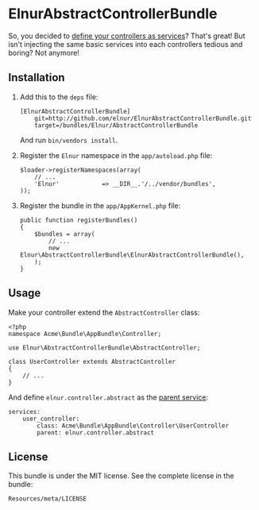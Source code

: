 ElnurAbstractControllerBundle
=============================

So, you decided to [define your controllers as services][services]? That's
great! But isn't injecting the same basic services into each controllers tedious
and boring? Not anymore!

Installation
------------

1.  Add this to the `deps` file:

        [ElnurAbstractControllerBundle]
            git=http://github.com/elnur/ElnurAbstractControllerBundle.git
            target=/bundles/Elnur/AbstractControllerBundle

    And run `bin/vendors install`.

2.  Register the `Elnur` namespace in the `app/autoload.php` file:

        $loader->registerNamespaces(array(
            // ...
            'Elnur'            => __DIR__.'/../vendor/bundles',
        ));

3.  Register the bundle in the `app/AppKernel.php` file:

        public function registerBundles()
        {
            $bundles = array(
                // ...
                new Elnur\AbstractControllerBundle\ElnurAbstractControllerBundle(),
            );
        }

Usage
-----

Make your controller extend the `AbstractController` class:

    <?php
    namespace Acme\Bundle\AppBundle\Controller;

    use Elnur\AbstractControllerBundle\AbstractController;

    class UserController extends AbstractController
    {
        // ...
    }

And define `elnur.controller.abstract` as the [parent service][]:

    services:
        user_controller:
            class: Acme\Bundle\AppBundle\Controller\UserController
            parent: elnur.controller.abstract

License
-------

This bundle is under the MIT license. See the complete license in the bundle:

    Resources/meta/LICENSE

[services]: http://symfony.com/doc/current/cookbook/controller/service.html
[parent service]: http://symfony.com/doc/current/cookbook/service_container/parentservices.html
